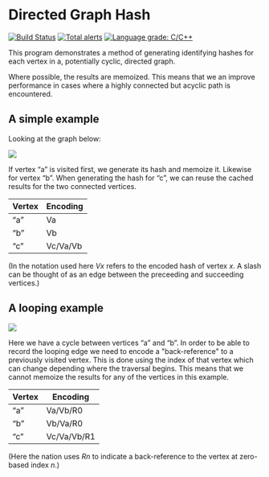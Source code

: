 # Directed Graph Hash

[![Build Status](https://travis-ci.com/paulhuggett/digraph-hash.svg?branch=master)](https://travis-ci.com/paulhuggett/digraph-hash)
[![Total alerts](https://img.shields.io/lgtm/alerts/g/paulhuggett/digraph-hash.svg?logo=lgtm&logoWidth=18)](https://lgtm.com/projects/g/paulhuggett/digraph-hash/alerts/)
[![Language grade: C/C++](https://img.shields.io/lgtm/grade/cpp/g/paulhuggett/digraph-hash.svg?logo=lgtm&logoWidth=18)](https://lgtm.com/projects/g/paulhuggett/digraph-hash/context:cpp)

This program demonstrates a method of generating identifying hashes for each vertex in a, potentially cyclic, directed graph.

Where possible, the results are memoized. This means that we an improve performance in cases where a highly connected but acyclic path is encountered. 

## A simple example

Looking at the graph below:

<div><a href='//sketchviz.com/@paulhuggett/4219c7ba02ac32a9a14c9566bb526ffa'><img src='https://sketchviz.com/@paulhuggett/4219c7ba02ac32a9a14c9566bb526ffa/e057ec6efb6522c45a1c8d404618406f7dac2d62.sketchy.png' style='max-width: 100%;'></a></div>

If vertex “a” is visited first, we generate its hash and memoize it. Likewise for vertex “b”. When generating the hash for “c”, we can reuse the cached results for the two connected vertices.

| Vertex | Encoding |
| ------ | -------- |
| “a”    | Va       |
| “b”    | Vb       |
| “c”    | Vc/Va/Vb |

(In the notation used here _Vx_ refers to the encoded hash of vertex _x_. A slash can be thought of as an edge between the preceeding and succeeding vertices.)

## A looping example

<div><a href='//sketchviz.com/@paulhuggett/4219c7ba02ac32a9a14c9566bb526ffa'><img src='https://sketchviz.com/@paulhuggett/4219c7ba02ac32a9a14c9566bb526ffa/4ceba724fba0e4d34457a3bfd6b92b7b5bbf2fe6.sketchy.png' style='max-width: 100%;'></a></div>

Here we have a cycle between vertices “a” and “b”. In order to be able to record the looping edge we need to encode a "back-reference" to a previously visited vertex. This is done using the index of that vertex which can change depending where the traversal begins. This means that we cannot memoize the results for any of the vertices in this example.

| Vertex | Encoding    |
| ------ | ----------- |
| “a”    | Va/Vb/R0    |
| “b”    | Vb/Va/R0    |
| “c”    | Vc/Va/Vb/R1 |

(Here the nation uses _Rn_ to indicate a back-reference to the vertex at zero-based index _n_.)
